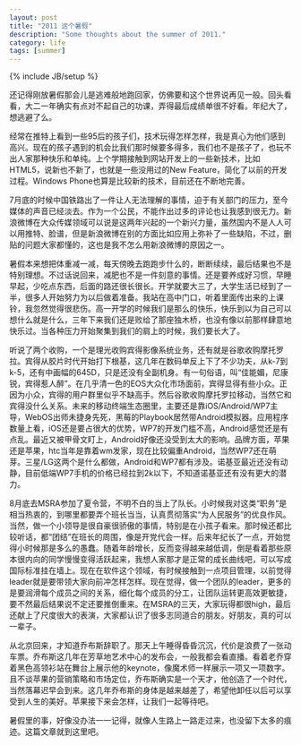 ```yaml
---
layout: post
title: "2011 这个暑假"
description: "Some thoughts about the summer of 2011."
category: life
tags: [summer]
---
```

{% include JB/setup %}

还记得刚放暑假那会儿是逃难般地跑回家，仿佛要和这个世界说再见一般。回头看看，大二一年确实有点对不起自己的功课，弄得最后成绩单很不好看。年纪大了，想逃避了么。

经常在推特上看到一些95后的孩子们，技术玩得怎样怎样，我是真心为他们感到高兴。现在的孩子遇到的机会比我们那时候要多得多，我们也不是孩子了，也玩不出人家那种快乐和单纯。上个学期接触到网站开发上的一些新技术，比如HTML5，说新也不新了，也就是一些没用过的New Feature，简化了以前的开发过程。Windows Phone也算是比较新的技术，目前还在不断地完善。

7月底的时候中国铁路出了一件让人无法理解的事情，迫于有关部门的压力，至今媒体的声音已经淡去。作为一个公民，不能作出过多的评论也让我感到很无力。新浪微博在大众传媒领域可以说是这两年兴起的一个新兴力量，虽然国内不是人人可以用推特、脸谱，但是新浪微博在别的方面比如应用上弥补了一些缺陷，不过，删贴的问题大家都懂的，这也是我不怎么用新浪微博的原因之一。

暑假本来想把体重减一减，每天傍晚去跑跑步什么的，断断续续，最后结果也不是特别理想。不过话说回来，减肥也不是一件刻意的事情。还是要养成好习惯，早睡早起，少吃点东西，后面的路还很长很长。开学就要大三了，大学生活已经到了一半，很多人开始努力为以后做着准备。我站在高中门口，听着里面传出来的上课铃，我忽然觉得很悲伤。高一开学的时候我们是那么的快乐，快乐到以为自己可以想什么就是什么，三年下来我们还是败给了那座独木桥，也没有像以前那样肆意地快乐过。当各种压力开始聚集到我们的肩上的时候，我们要长大了。

听说了两个收购，一个是理光收购宾得影像系统业务，还有就是谷歌收购摩托罗拉。宾得从胶片时代开始打下根基，这几年在数码单反上下了不少功夫，从k-7到k-5，还有中画幅的645D，只是还没有全副机身。有一句俗语，叫“佳能媚，尼康锐，宾得惹人醉”。在几乎清一色的EOS大众化市场面前，宾得显得有些小众。正因为小众，宾得的用户群里似乎不缺高手。然后谷歌收购摩托罗拉移动，当然它和宾得没什么关系。未来的移动终端生态圈里，主要还是靠iOS/Android/WP7主导，WebOS出师未捷身先死，黑莓的Playbook居然带Android模拟器。应用程序数量上看，iOS还是要占很大的优势，WP7的开发门槛不高，Android感觉还是有点乱。最近又被甲骨文盯上，Android好像还没受到太大的影响。品牌方面，苹果还是苹果，htc当年是靠着wm发家，现在比较偏重Android，当然WP7还在萌芽。三星/LG这两个是什么都做，Android和WP7都有涉及。诺基亚最近还没有动静，目前低端WP7手机的价格已经拉到2k以下，不知道诺基亚还有没有更大的潜力。

8月底去MSRA参加了夏令营，不明不白的当上了队长。小时候我对这类“职务”是相当热衷的，到哪里都要弄个班长当当，认真贯彻落实“为人民服务”的优良作风。当然，做一个小领导是很自豪很骄傲的事情，特别是在小孩子看来。那时候还都比较听话，都“团结”在班长的周围，像是开党代会一样。后来年纪长了一点，开始觉得小时候那是多么的愚蠢。随着年龄增长，反而变得越来越低调，倒是看着那些原本很内向的同学慢慢变得活跃起来，我想人家那才是正常的成长曲线吧，可以写成国际标准挂在墙上。现在在软件这个领域，有时候接触到一点项目管理，以前觉得leader就是要带领大家向前冲怎样怎样。现在觉得，做一个团队的leader，更多的是要润滑每个成员之间的关系，细化每个成员的分工，让团队运转更高效更敏捷，要不然最后结果说不定还要推倒重来。在MSRA的三天，大家玩得都很high，最后还献上了尺度很大的表演，大家都认识了很多志同道合的朋友。好朋友，真的可以一辈子。

从北京回来，才知道乔布斯辞职了。那天上午睡得昏昏沉沉，代价是浪费了一张动车票。乔布斯这几年在芳草地艺术中心的发布会，一般我都会看直播。看着老乔穿着黑色高领衫站在舞台上展示他的keynote，像魔术师一样展示一项又一项数字。且不谈苹果的营销策略和市场定位，乔布斯确实是一个天才，他创造了一个时代，当然落幕迟早会到来。这几年乔布斯的身体是越来越差了，希望他卸任以后可以享受到人生的美好。苹果接下来会怎样，让我们一起等待吧。

暑假里的事，好像没办法一一记得，就像人生路上一路走过来，也没留下太多的痕迹。这篇文章就到这里吧。